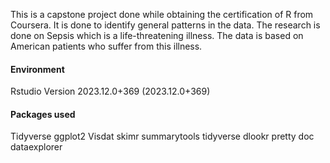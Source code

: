 This is a capstone project done while obtaining the certification of R from Coursera. 
It is done to identify general patterns in the data. 
The research is done on Sepsis which is a life-threatening illness. The data is based on American patients who suffer from this illness. 

#### Environment
Rstudio
Version 2023.12.0+369 (2023.12.0+369)

#### Packages used
Tidyverse
ggplot2
Visdat 
skimr 
summarytools 
tidyverse 
dlookr
pretty doc 
dataexplorer

